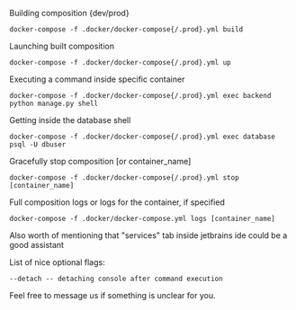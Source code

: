 Building composition {dev/prod}
```shell
docker-compose -f .docker/docker-compose{/.prod}.yml build
```
Launching built composition
```
docker-compose -f .docker/docker-compose{/.prod}.yml up
```
Executing a command inside specific container
```
docker-compose -f .docker/docker-compose{/.prod}.yml exec backend python manage.py shell
```
Getting inside the database shell
```
docker-compose -f .docker/docker-compose{/.prod}.yml exec database psql -U dbuser
```
Gracefully stop composition [or container_name]
```
docker-compose -f .docker/docker-compose{/.prod}.yml stop [container_name]
```

Full composition logs or logs for the container, if specified
```shell
docker-compose -f .docker/docker-compose.yml logs [container_name]
```
Also worth of mentioning that "services" tab inside jetbrains ide could be a good assistant

List of nice optional flags:
```
--detach -- detaching console after command execution
```


Feel free to message us if something is unclear for you.

